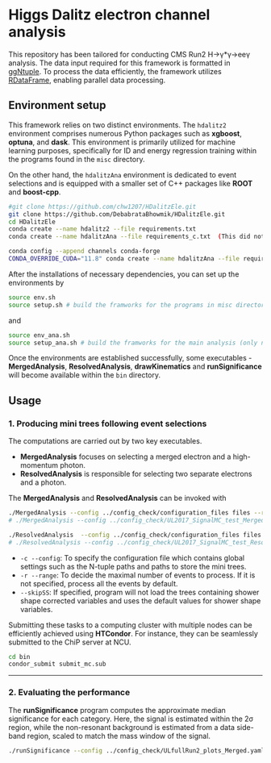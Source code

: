# Higgs Dalitz electron channel analysis

This repository has been tailored for conducting CMS Run2 H→γ*γ→eeγ analysis. The data input required for this framework is formatted in [ggNtuple](https://github.com/cmkuo/ggAnalysis/tree/106X). To process the data efficiently, the framework utilizes [RDataFrame](https://root.cern/doc/master/classROOT_1_1RDataFrame.html), enabling parallel data processing.

## Environment setup
This framework relies on two distinct environments. The `hdalitz2` environment comprises numerous Python packages such as **xgboost**, **optuna**, and **dask**. This environment is primarily utilized for machine learning purposes, specifically for ID and energy regression training within the programs found in the `misc` directory. 

On the other hand, the `hdalitzAna` environment is dedicated to event selections and is equipped with a smaller set of C++ packages like **ROOT** and **boost-cpp**.

```bash
#git clone https://github.com/chw1207/HDalitzEle.git
git clone https://github.com/DebabrataBhowmik/HDalitzEle.git
cd HDalitzEle
conda create --name hdalitz2 --file requirements.txt
conda create --name hdalitzAna --file requirements_c.txt  (This did not work, instead following two lines were needed)

conda config --append channels conda-forge
CONDA_OVERRIDE_CUDA="11.8" conda create --name hdalitzAna --file requirements_c.txt
```

After the installations of necessary dependencies, you can set up the environments by 
```bash
source env.sh
source setup.sh # build the framworks for the programs in misc directory (only need once)
```
and
```bash
source env_ana.sh
source setup_ana.sh # build the framworks for the main analysis (only need once)
```

Once the environments are established successfully, some executables - **MergedAnalysis**, **ResolvedAnalysis**, **drawKinematics** and **runSignificance** will become available within the  `bin` directory.

## Usage
### 1. Producing mini trees following event selections
The computations are carried out by two key executables.
- **MergedAnalysis** focuses on selecting a merged electron and a high-momentum photon.
- **ResolvedAnalysis** is responsible for selecting two separate electrons and a photon.

The **MergedAnalysis** and **ResolvedAnalysis** can be invoked with
```bash
./MergedAnalysis --config ../config_check/configuration_files files --range number [--skipSS]
# ./MergedAnalysis --config ../config_check/UL2017_SignalMC_test_Merged.yaml --skipSS

./ResolvedAnalysis  --config ../config_check/configuration_files files --range number 
# ./ResolvedAnalysis --config ../config_check/UL2017_SignalMC_test_Resolved.yaml
```
- `-c --config`: To specify the configuration file which contains global settings such as the N-tuple paths and paths to store the mini trees.
- `-r --range`: To decide the maximal number of events to process. If it is not specified, process all the events by default.
- `--skipSS`: If specified, program will not load the trees containing shower shape corrected variables and uses the default values for shower shape variables.

Submitting these tasks to a computing cluster with multiple nodes can be efficiently achieved using **HTCondor**. For instance, they can be seamlessly submitted to the ChiP server at NCU. 
```bash
cd bin
condor_submit submit_mc.sub 
```
----
### 2. Evaluating the performance
The **runSignificance** program computes the approximate median significance for each category. Here, the signal is estimated within the 2σ region, while the non-resonant background is estimated from a data side-band region, scaled to match the mass window of the signal.
```bash
./runSignificance --config ../config_check/ULfullRun2_plots_Merged.yaml
```

